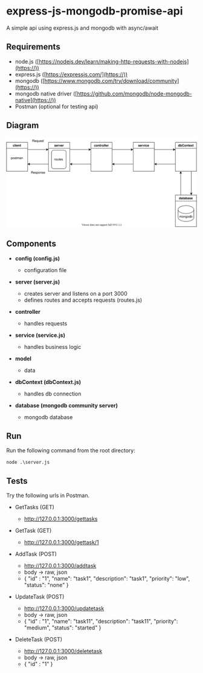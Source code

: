 # express-js-mongodb-promise-api

A simple api using express.js and mongodb with async/await

## Requirements

* node.js ([https://nodejs.dev/learn/making-http-requests-with-nodejs](https://))
* express.js ([https://expressjs.com/](https://))
* mongodb ([https://www.mongodb.com/try/download/community](https://))
* mongodb native driver ([https://github.com/mongodb/node-mongodb-native](https://))
* Postman (optional for testing api)

## Diagram

![Alt text](./diagram.svg)

## Components

* **config (config.js)**

  - configuration file

* **server (server.js)**

  - creates server and listens on a port 3000
  - defines routes and accepts requests (routes.js)
* **controller**

  - handles requests
* **service (service.js)**

  - handles business logic
* **model**

  - data
* **dbContext (dbContext.js)**

  - handles db connection
* **database (mongodb community server)**

  - mongodb database 

## Run

Run the following command from the root directory:

```
node .\server.js
```

## Tests

Try the following urls in Postman.

* GetTasks (GET)

  * http://127.0.0.1:3000/gettasks
* GetTask (GET)

  * http://127.0.0.1:3000/gettask/1
* AddTask (POST)

  * http://127.0.0.1:3000/addtask
  * body -> raw, json
  * { "id" : "1", "name": "task1", "description": "task1", "priority": "low", "status": "none" }
* UpdateTask (POST)

  * http://127.0.0.1:3000/updatetask
  * body -> raw, json
  * { "id" : "1", "name": "task11", "description": "task11", "priority": "medium", "status": "started" }
* DeleteTask (POST)

  * http://127.0.0.1:3000/deletetask
  * body -> raw, json
  * { "id" : "1" }
